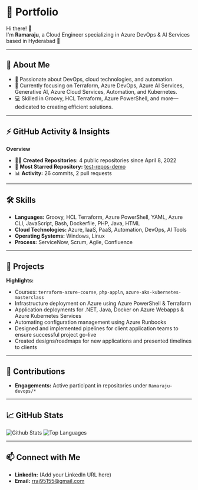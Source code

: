 # 🚀 Portfolio

Hi there! 👋  
I'm **Ramaraju**, a Cloud Engineer specializing in Azure DevOps & AI Services based in Hyderabad 🌟

---

## 🧐 About Me

- 🔭 Passionate about DevOps, cloud technologies, and automation.
- 🚀 Currently focusing on Terraform, Azure DevOps, Azure AI Services, Generative AI, Azure Cloud Services, Automation, and Kubernetes.
- 💻 Skilled in Groovy, HCL Terraform, Azure PowerShell, and more—dedicated to creating efficient solutions.

---

## ⚡ GitHub Activity & Insights

**Overview**
- 👨‍💻 **Created Repositories:** 4 public repositories since April 8, 2022
- 🌟 **Most Starred Repository:** [test-repos-demo](https://github.com/Ramaraju-devops/test-repos-demo)
- 📊 **Activity:** 26 commits, 2 pull requests

---

## 🛠️ Skills

- **Languages:** Groovy, HCL Terraform, Azure PowerShell, YAML, Azure CLI, JavaScript, Bash, Dockerfile, PHP, Java, HTML
- **Cloud Technologies:** Azure, IaaS, PaaS, Automation, DevOps, AI Tools
- **Operating Systems:** Windows, Linux
- **Process:** ServiceNow, Scrum, Agile, Confluence

---

## 💼 Projects

**Highlights:**
- Courses: `terraform-azure-course`, `php-appln`, `azure-aks-kubernetes-masterclass`
- Infrastructure deployment on Azure using Azure PowerShell & Terraform
- Application deployments for .NET, Java, Docker on Azure Webapps & Azure Kubernetes Services
- Automating configuration management using Azure Runbooks
- Designed and implemented pipelines for client application teams to ensure successful project go-live
- Created designs/roadmaps for new applications and presented timelines to clients

---

## 🤝 Contributions

- **Engagements:** Active participant in repositories under `Ramaraju-devops/*`

---

## 📈 GitHub Stats

![Github Stats](https://github-readme-stats.vercel.app/api?username=Ramaraju-devops)
![Top Languages](https://github-readme-stats.vercel.app/api/top-langs/?username=Ramaraju-devops)

---

## 📫 Connect with Me

- **LinkedIn:** (Add your LinkedIn URL here)
- **Email:** rraj95155@gmail.com

